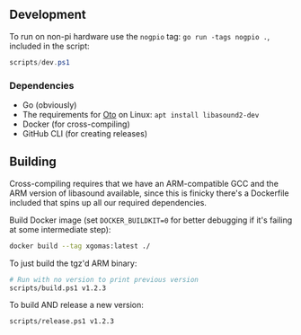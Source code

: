 



## Development

To run on non-pi hardware use the `nogpio` tag: `go run -tags nogpio .`, included in the script:

```powershell
scripts/dev.ps1
```

### Dependencies

- Go (obviously)
- The requirements for [Oto](https://github.com/hajimehoshi/oto) on Linux: `apt install libasound2-dev` 
- Docker (for cross-compiling)
- GitHub CLI (for creating releases)

## Building

Cross-compiling requires that we have an ARM-compatible GCC and the ARM version of libasound available, since this is finicky there's a Dockerfile included that spins up all our required dependencies.

Build Docker image (set `DOCKER_BUILDKIT=0` for better debugging if it's failing at some intermediate step):

```sh
docker build --tag xgomas:latest ./
```

To just build the tgz'd ARM binary:

```sh
# Run with no version to print previous version
scripts/build.ps1 v1.2.3
```

To build AND release a new version:

```sh
scripts/release.ps1 v1.2.3
```
